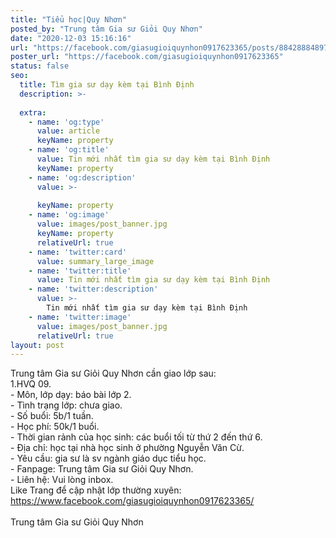 ```yaml
---
title: "Tiểu học|Quy Nhơn"
posted_by: "Trung tâm Gia sư Giỏi Quy Nhơn"
date: "2020-12-03 15:16:16"
url: "https://facebook.com/giasugioiquynhon0917623365/posts/884288848976443"
poster_url: "https://facebook.com/giasugioiquynhon0917623365"
status: false
seo:
  title: Tìm gia sư dạy kèm tại Bình Định
  description: >-
    
  extra:
    - name: 'og:type'
      value: article
      keyName: property
    - name: 'og:title'
      value: Tin mới nhất tìm gia sư dạy kèm tại Bình Định
      keyName: property
    - name: 'og:description'
      value: >-
        
      keyName: property
    - name: 'og:image'
      value: images/post_banner.jpg
      keyName: property
      relativeUrl: true
    - name: 'twitter:card'
      value: summary_large_image
    - name: 'twitter:title'
      value: Tin mới nhất tìm gia sư dạy kèm tại Bình Định
    - name: 'twitter:description'
      value: >-
        Tin mới nhất tìm gia sư dạy kèm tại Bình Định
    - name: 'twitter:image'
      value: images/post_banner.jpg
      relativeUrl: true
layout: post
---
```

Trung tâm Gia sư Giỏi Quy Nhơn cần giao lớp sau:<br>1.HVQ 09.<br>- Môn, lớp dạy: báo bài lớp 2.<br>- Tình trạng lớp: chưa giao.<br>- Số buổi: 5b/1 tuần.<br>- Học phí: 50k/1 buổi.<br>- Thời gian rảnh của học sinh: các buổi tối từ thứ 2 đến thứ 6.<br>- Địa chỉ: học tại nhà học sinh ở phường Nguyễn Văn Cừ.<br>- Yêu cầu: gia sư là sv ngành giáo dục tiểu học.<br>- Fanpage: Trung tâm Gia sư Giỏi Quy Nhơn.<br>- Liên hệ: Vui lòng inbox.<br>Like Trang để cập nhật lớp thường xuyên: https://www.facebook.com/giasugioiquynhon0917623365/<br><br>Trung tâm Gia sư Giỏi Quy Nhơn
